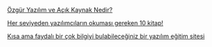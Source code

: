 [Özgür Yazılım ve Açık Kaynak Nedir?](https://tylermcginnis.com/)

[Her seviyeden yazılımcıların okuması gereken 10 kitap!](https://www.java67.com/2018/01/10-must-read-books-for-coders-of-all-level.html)

[Kısa ama faydalı bir çok bilgiyi bulabileceğiniz bir yazılım eğitim sitesi](https://mkyong.com/)
